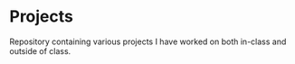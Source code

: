 # Projects
Repository containing various projects I have worked on both in-class and outside of class.
